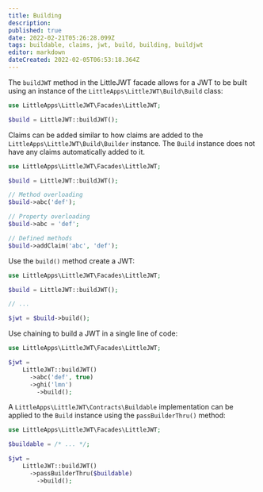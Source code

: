 ```yaml
---
title: Building
description: 
published: true
date: 2022-02-21T05:26:28.099Z
tags: buildable, claims, jwt, build, building, buildjwt
editor: markdown
dateCreated: 2022-02-05T06:53:18.364Z
---
```


The `buildJWT` method in the LittleJWT facade allows for a JWT to be built using an instance of the `LittleApps\LittleJWT\Build\Build` class:

```php
use LittleApps\LittleJWT\Facades\LittleJWT;

$build = LittleJWT::buildJWT();
```

Claims can be added similar to how claims are added to the `LittleApps\LittleJWT\Build\Builder` instance. The `Build` instance does not have any claims automatically added to it.

```php
use LittleApps\LittleJWT\Facades\LittleJWT;

$build = LittleJWT::buildJWT();

// Method overloading
$build->abc('def');

// Property overloading
$build->abc = 'def';

// Defined methods
$build->addClaim('abc', 'def');
```

Use the `build()` method create a JWT:

```php
use LittleApps\LittleJWT\Facades\LittleJWT;

$build = LittleJWT::buildJWT();

// ...

$jwt = $build->build();
```

Use chaining to build a JWT in a single line of code:

```php
use LittleApps\LittleJWT\Facades\LittleJWT;

$jwt =
    LittleJWT::buildJWT()
      ->abc('def', true)
      ->ghi('lmn')
        ->build();
```

A `LittleApps\LittleJWT\Contracts\Buildable` implementation can be applied to the `Build` instance using the `passBuilderThru()` method:

```php
use LittleApps\LittleJWT\Facades\LittleJWT;

$buildable = /* ... */;

$jwt =
    LittleJWT::buildJWT()
      ->passBuilderThru($buildable)
        ->build();
```